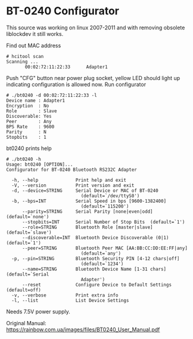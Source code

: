 # BT-0240 Configurator

This source was working on linux 2007-2011
and with removing obsolete liblockdev it still works.

Find out MAC address

    # hcitool scan
    Scanning ...
           00:02:72:11:22:33      Adapter1

Push "CFG" button near power plug socket, 
yellow LED should light up indicating
configuration is allowed now.
Run configurator

    # ./bt0240 -d 00:02:72:11:22:33 -l
    Device name : Adapter1
    Encryption  : No
    Role        : Slave
    Discoverable: Yes
    Peer        : Any
    BPS Rate    : 9600
    Parity      : N
    Stopbits    : 1

bt0240 prints help

    # ./bt0240 -h
    Usage: bt0240 [OPTION]...
    Configurator for BT-0240 Bluetooth RS232C Adapter

      -h, --help              Print help and exit
      -V, --version           Print version and exit
      -d, --device=STRING     Serial Device or MAC of BT-0240
                                (default=`/dev/ttyS0')
      -b, --bps=INT           Serial Speed in bps [9600-1382400]
                                (default=`115200')
          --parity=STRING     Serial Parity [none|even|odd]  (default=`none')
          --stopbits=INT      Serial Number of Stop Bits  (default=`1')
          --role=STRING       Bluetooth Role [master|slave]  (default=`slave')
          --discoverable=INT  Bluetooth Device Discoverable (0|1)  (default=`1')
          --peer=STRING       Bluetooth Peer MAC [AA:BB:CC:DD:EE:FF|any]
                                (default=`any')
      -p, --pin=STRING        Bluetooth Security PIN [4-12 chars|off]
                                (default=`1234')
          --name=STRING       Bluetooth Device Name [1-31 chars]  (default=`Serial
                                Adapter')
          --reset             Configure Device to Default Settings  (default=off)
      -v, --verbose           Print extra info
      -l, --list              List Device Settings

Needs 7.5V power supply.

Original Manual: https://rainbow.com.ua/images/files/BT0240_User_Manual.pdf

